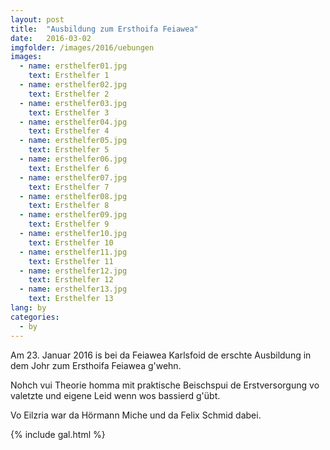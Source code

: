 ```yaml
---
layout: post
title:  "Ausbildung zum Ersthoifa Feiawea"
date:   2016-03-02
imgfolder: /images/2016/uebungen
images:
  - name: ersthelfer01.jpg
    text: Ersthelfer 1
  - name: ersthelfer02.jpg
    text: Ersthelfer 2
  - name: ersthelfer03.jpg
    text: Ersthelfer 3
  - name: ersthelfer04.jpg
    text: Ersthelfer 4
  - name: ersthelfer05.jpg
    text: Ersthelfer 5
  - name: ersthelfer06.jpg
    text: Ersthelfer 6
  - name: ersthelfer07.jpg
    text: Ersthelfer 7
  - name: ersthelfer08.jpg
    text: Ersthelfer 8
  - name: ersthelfer09.jpg
    text: Ersthelfer 9
  - name: ersthelfer10.jpg
    text: Ersthelfer 10
  - name: ersthelfer11.jpg
    text: Ersthelfer 11
  - name: ersthelfer12.jpg
    text: Ersthelfer 12
  - name: ersthelfer13.jpg
    text: Ersthelfer 13
lang: by
categories:
  - by
---
```


Am 23. Januar 2016 is bei da Feiawea Karlsfoid de erschte Ausbildung in dem Johr zum Ersthoifa Feiawea g'wehn.

Nohch vui Theorie homma mit praktische Beischspui de Erstversorgung vo valetzte und eigene Leid wenn wos bassierd g'übt.

Vo Eilzria war da Hörmann Miche und da Felix Schmid dabei.

{% include gal.html %}

